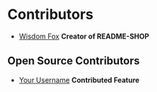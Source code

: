 # Contributors

- [Wisdom Fox](https://github.com/narainkarthikv) **Creator of README-SHOP**

## Open Source Contributors

- [Your Username](https://github.com/your-username) **Contributed Feature**
